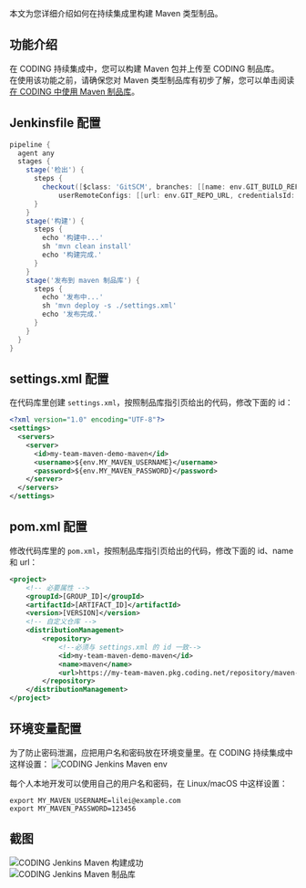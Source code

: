 本文为您详细介绍如何在持续集成里构建 Maven 类型制品。

## 功能介绍

在 CODING 持续集成中，您可以构建 Maven 包并上传至 CODING 制品库。	
在使用该功能之前，请确保您对 Maven 类型制品库有初步了解，您可以单击阅读 [在 CODING 中使用 Maven 制品库](https://cloud.tencent.com/document/product/1116/46529)。

## Jenkinsfile 配置

```groovy
pipeline {	
  agent any	
  stages {	
    stage('检出') {	
      steps {	
        checkout([$class: 'GitSCM', branches: [[name: env.GIT_BUILD_REF]], 	
            userRemoteConfigs: [[url: env.GIT_REPO_URL, credentialsId: env.CREDENTIALS_ID]]])	
      }	
    }	
    stage('构建') {	
      steps {	
        echo '构建中...'	
        sh 'mvn clean install'	
        echo '构建完成.'	
      }	
    }	
    stage('发布到 maven 制品库') {	
      steps {	
        echo '发布中...'	
        sh 'mvn deploy -s ./settings.xml'	
        echo '发布完成.'	
      }	
    }	
  }	
}	
```	

## settings.xml 配置

在代码库里创建 `settings.xml`，按照制品库指引页给出的代码，修改下面的 id：

```xml
<?xml version="1.0" encoding="UTF-8"?>	
<settings>	
  <servers>	
    <server>	
      <id>my-team-maven-demo-maven</id>	
      <username>${env.MY_MAVEN_USERNAME}</username>	
      <password>${env.MY_MAVEN_PASSWORD}</password>	
    </server>	
  </servers>	
</settings>	
```	
## pom.xml 配置

修改代码库里的 `pom.xml`，按照制品库指引页给出的代码，修改下面的 id、name 和 url：

```xml 
<project>	
    <!-- 必要属性 -->	
    <groupId>[GROUP_ID]</groupId>	
    <artifactId>[ARTIFACT_ID]</artifactId>	
    <version>[VERSION]</version>	
    <!-- 自定义仓库 -->	
    <distributionManagement>	
        <repository>	
            <!--必须与 settings.xml 的 id 一致-->	
            <id>my-team-maven-demo-maven</id>	
            <name>maven</name>	
            <url>https://my-team-maven.pkg.coding.net/repository/maven-demo/maven/</url>	
        </repository>	
    </distributionManagement>	
</project>	
```	

## 环境变量配置

为了防止密码泄漏，应把用户名和密码放在环境变量里。在 CODING 持续集成中这样设置：
![CODING Jenkins Maven env](https://main.qcloudimg.com/raw/3b3bc5d815f2fc0029fe6a3f17f4ed9e.png)

每个人本地开发可以使用自己的用户名和密码，在 Linux/macOS 中这样设置：

```	shell
export MY_MAVEN_USERNAME=lilei@example.com	
export MY_MAVEN_PASSWORD=123456	
```	

## 截图

![CODING Jenkins Maven 构建成功](https://main.qcloudimg.com/raw/2d0eb279ff3c64a96327c619207a4e37.png)	
![CODING Jenkins Maven 制品库](https://main.qcloudimg.com/raw/4eaa417aa7689331b8f6aaa4cd9bb731.png)

